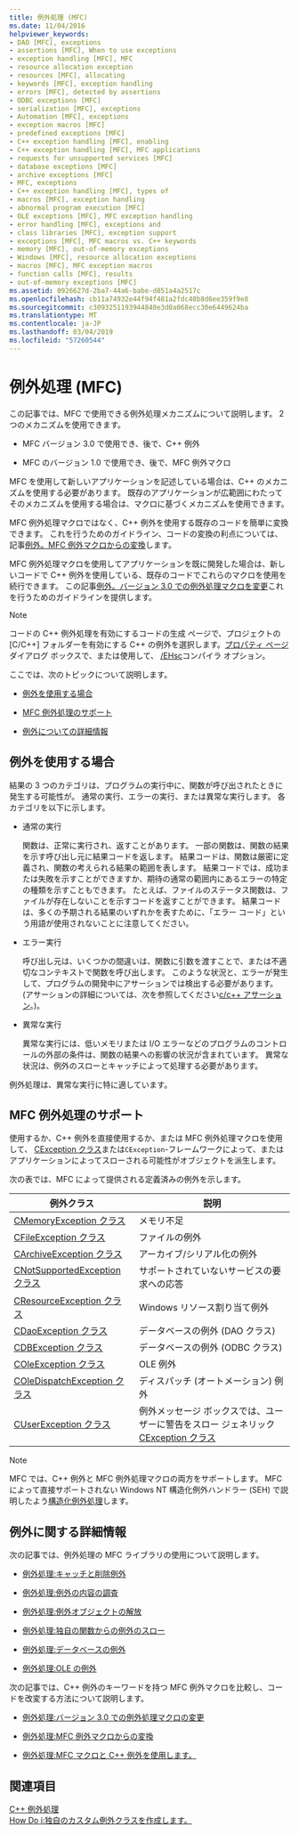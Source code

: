 ```yaml
---
title: 例外処理 (MFC)
ms.date: 11/04/2016
helpviewer_keywords:
- DAO [MFC], exceptions
- assertions [MFC], When to use exceptions
- exception handling [MFC], MFC
- resource allocation exception
- resources [MFC], allocating
- keywords [MFC], exception handling
- errors [MFC], detected by assertions
- ODBC exceptions [MFC]
- serialization [MFC], exceptions
- Automation [MFC], exceptions
- exception macros [MFC]
- predefined exceptions [MFC]
- C++ exception handling [MFC], enabling
- C++ exception handling [MFC], MFC applications
- requests for unsupported services [MFC]
- database exceptions [MFC]
- archive exceptions [MFC]
- MFC, exceptions
- C++ exception handling [MFC], types of
- macros [MFC], exception handling
- abnormal program execution [MFC]
- OLE exceptions [MFC], MFC exception handling
- error handling [MFC], exceptions and
- class libraries [MFC], exception support
- exceptions [MFC], MFC macros vs. C++ keywords
- memory [MFC], out-of-memory exceptions
- Windows [MFC], resource allocation exceptions
- macros [MFC], MFC exception macros
- function calls [MFC], results
- out-of-memory exceptions [MFC]
ms.assetid: 0926627d-2ba7-44a6-babe-d851a4a2517c
ms.openlocfilehash: cb11a74932e44f94f481a2fdc48b8d6ee359f9e8
ms.sourcegitcommit: c3093251193944840e3d0a068ecc30e6449624ba
ms.translationtype: MT
ms.contentlocale: ja-JP
ms.lasthandoff: 03/04/2019
ms.locfileid: "57260544"
---
```

# <a name="exception-handling-in-mfc"></a>例外処理 (MFC)

この記事では、MFC で使用できる例外処理メカニズムについて説明します。 2 つのメカニズムを使用できます。

- MFC バージョン 3.0 で使用でき、後で、C++ 例外

- MFC のバージョン 1.0 で使用でき、後で、MFC 例外マクロ

MFC を使用して新しいアプリケーションを記述している場合は、C++ のメカニズムを使用する必要があります。 既存のアプリケーションが広範囲にわたってそのメカニズムを使用する場合は、マクロに基づくメカニズムを使用できます。

MFC 例外処理マクロではなく、C++ 例外を使用する既存のコードを簡単に変換できます。 これを行うためのガイドライン、コードの変換の利点については、記事[例外。MFC 例外マクロからの変換](../mfc/exceptions-converting-from-mfc-exception-macros.md)します。

MFC 例外処理マクロを使用してアプリケーションを既に開発した場合は、新しいコードで C++ 例外を使用している、既存のコードでこれらのマクロを使用を続行できます。 この記事[例外。バージョン 3.0 での例外処理マクロを変更](../mfc/exceptions-changes-to-exception-macros-in-version-3-0.md)これを行うためのガイドラインを提供します。

> [!NOTE]
>  コードの C++ 例外処理を有効にするコードの生成 ページで、プロジェクトの [C/C++] フォルダーを有効にする C++ の例外を選択します。[プロパティ ページ](../ide/property-pages-visual-cpp.md)ダイアログ ボックスで、または使用して、 [/EHsc](../build/reference/eh-exception-handling-model.md)コンパイラ オプション。

ここでは、次のトピックについて説明します。

- [例外を使用する場合](#_core_when_to_use_exceptions)

- [MFC 例外処理のサポート](#_core_mfc_exception_support)

- [例外についての詳細情報](#_core_further_reading_about_exceptions)

##  <a name="_core_when_to_use_exceptions"></a> 例外を使用する場合

結果の 3 つのカテゴリは、プログラムの実行中に、関数が呼び出されたときに発生する可能性が。 通常の実行、エラーの実行、または異常な実行します。 各カテゴリを以下に示します。

- 通常の実行

   関数は、正常に実行され、返すことがあります。 一部の関数は、関数の結果を示す呼び出し元に結果コードを返します。 結果コードは、関数は厳密に定義され、関数の考えられる結果の範囲を表します。 結果コードでは、成功または失敗を示すことができますか、期待の通常の範囲内にあるエラーの特定の種類を示すこともできます。 たとえば、ファイルのステータス関数は、ファイルが存在しないことを示すコードを返すことができます。 結果コードは、多くの予期される結果のいずれかを表すために、「エラー コード」という用語が使用されないことに注意してください。

- エラー実行

   呼び出し元は、いくつかの間違いは、関数に引数を渡すことで、または不適切なコンテキストで関数を呼び出します。 このような状況と、エラーが発生して、プログラムの開発中にアサーションでは検出する必要があります。 (アサーションの詳細については、次を参照してください[c/c++ アサーション](/visualstudio/debugger/c-cpp-assertions)。)。

- 異常な実行

   異常な実行には、低いメモリまたは I/O エラーなどのプログラムのコントロールの外部の条件は、関数の結果への影響の状況が含まれています。 異常な状況は、例外のスローとキャッチによって処理する必要があります。

例外処理は、異常な実行に特に適しています。

##  <a name="_core_mfc_exception_support"></a> MFC 例外処理のサポート

使用するか、C++ 例外を直接使用するか、または MFC 例外処理マクロを使用して、 [CException クラス](../mfc/reference/cexception-class.md)または`CException`-フレームワークによって、またはアプリケーションによってスローされる可能性がオブジェクトを派生します。

次の表では、MFC によって提供される定義済みの例外を示します。

|例外クラス|説明|
|---------------------|-------------|
|[CMemoryException クラス](../mfc/reference/cmemoryexception-class.md)|メモリ不足|
|[CFileException クラス](../mfc/reference/cfileexception-class.md)|ファイルの例外|
|[CArchiveException クラス](../mfc/reference/carchiveexception-class.md)|アーカイブ/シリアル化の例外|
|[CNotSupportedException クラス](../mfc/reference/cnotsupportedexception-class.md)|サポートされていないサービスの要求への応答|
|[CResourceException クラス](../mfc/reference/cresourceexception-class.md)|Windows リソース割り当て例外|
|[CDaoException クラス](../mfc/reference/cdaoexception-class.md)|データベースの例外 (DAO クラス)|
|[CDBException クラス](../mfc/reference/cdbexception-class.md)|データベースの例外 (ODBC クラス)|
|[COleException クラス](../mfc/reference/coleexception-class.md)|OLE 例外|
|[COleDispatchException クラス](../mfc/reference/coledispatchexception-class.md)|ディスパッチ (オートメーション) 例外|
|[CUserException クラス](../mfc/reference/cuserexception-class.md)|例外メッセージ ボックスでは、ユーザーに警告をスロー ジェネリック[CException クラス](../mfc/reference/cexception-class.md)|

> [!NOTE]
>  MFC では、C++ 例外と MFC 例外処理マクロの両方をサポートします。 MFC によって直接サポートされない Windows NT 構造化例外ハンドラー (SEH) で説明したよう[構造化例外処理](/windows/desktop/debug/structured-exception-handling)します。

##  <a name="_core_further_reading_about_exceptions"></a> 例外に関する詳細情報

次の記事では、例外処理の MFC ライブラリの使用について説明します。

- [例外処理:キャッチと削除例外](../mfc/exceptions-catching-and-deleting-exceptions.md)

- [例外処理:例外の内容の調査](../mfc/exceptions-examining-exception-contents.md)

- [例外処理:例外オブジェクトの解放](../mfc/exceptions-freeing-objects-in-exceptions.md)

- [例外処理:独自の関数からの例外のスロー](../mfc/exceptions-throwing-exceptions-from-your-own-functions.md)

- [例外処理:データベースの例外](../mfc/exceptions-database-exceptions.md)

- [例外処理:OLE の例外](../mfc/exceptions-ole-exceptions.md)

次の記事では、C++ 例外のキーワードを持つ MFC 例外マクロを比較し、コードを改変する方法について説明します。

- [例外処理:バージョン 3.0 での例外処理マクロの変更](../mfc/exceptions-changes-to-exception-macros-in-version-3-0.md)

- [例外処理:MFC 例外マクロからの変換](../mfc/exceptions-converting-from-mfc-exception-macros.md)

- [例外処理:MFC マクロと C++ 例外を使用します。](../mfc/exceptions-using-mfc-macros-and-cpp-exceptions.md)

## <a name="see-also"></a>関連項目

[C++ 例外処理](../cpp/cpp-exception-handling.md)<br/>
[How Do i:独自のカスタム例外クラスを作成します。](http://go.microsoft.com/fwlink/p/?linkid=128045)
